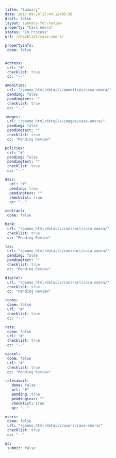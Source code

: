 ```yaml
---
title: "Summary"
date: 2017-09-26T13:44:12+05:30
draft: false
layout: summary-for-review
property: "Casa Amora"
status: "In Process"
url: /checklist/casa-amora/

propertyinfo:
 done: false


address:
 url: "#"
 checklist: true
 qc: "--"

amenities:
 url: "/goomo_html/details/amenities/casa-amora/"
 pending: false
 pendingtext: ""
 checklist: true
 qc: "--"

images:
 url: "/goomo_html/details/images/casa-amora/"
 pending: false
 pendingtext: ""
 checklist: true
 qc: "Pending Review"

policies:
 url: "#"
 pending: false
 pendingtext: ""
 checklist: true
 qc: "--"

desc:
  url: "#"
  pending: true
  pendingtext: ""
  checklist: true
  qc: "--"

contract:
 done: false

bank:
 url: "/goomo_html/details/contract/casa-amora/"
 checklist: true
 qc: "Pending Review"

tax:
 url: "/goomo_html/details/contract/casa-amora/"
 pending: false
 pendingtext: ""
 checklist: true
 qc: "Pending Review"

digital:
 url: "/goomo_html/details/contract/casa-amora/"
 checklist: true
 qc: "Pending Review"

rooms:
 done: false
 url: "#"
 checklist: true
 qc: "--"

rate:
 done: false
 url: "#"
 checklist: true
 qc: "--"

cancel:
 done: false
 url: "#"
 checklist: true
 qc: "Pending Review"

ratesavail:
   done: false
   url: "#"
   pending: true
   pendingtext: ""
   checklist: true
   qc: "--"

users:
 done: false
 url: "/goomo_html/details/users/casa-amora/"
 checklist: true
 qc: "--"

qc:
 submit: false
---
```


